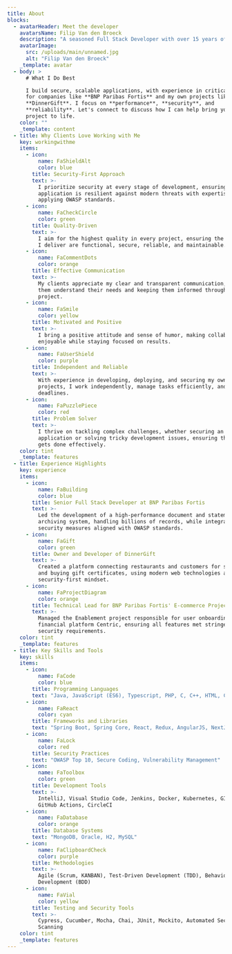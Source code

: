 ```yaml
---
title: About
blocks:
  - avatarHeader: Meet the developer
    avatarsName: Filip Van den Broeck
    description: "A seasoned Full Stack Developer with over 15 years of experience in developing high-performance, secure web applications and systems."
    avatarImage:
      src: /uploads/main/unnamed.jpg
      alt: "Filip Van den Broeck"
    _template: avatar
  - body: >
      # What I Do Best

      I build secure, scalable applications, with experience in critical systems
      for companies like **BNP Paribas Fortis** and my own projects like
      **DinnerGift**. I focus on **performance**, **security**, and
      **reliability**. Let's connect to discuss how I can help bring your
      project to life.
    color: ""
    _template: content
  - title: Why Clients Love Working with Me
    key: workingwithme
    items:
      - icon:
          name: FaShieldAlt
          color: blue
        title: Security-First Approach
        text: >-
          I prioritize security at every stage of development, ensuring your
          application is resilient against modern threats with expertise in
          applying OWASP standards.
      - icon:
          name: FaCheckCircle
          color: green
        title: Quality-Driven
        text: >-
          I aim for the highest quality in every project, ensuring the solutions
          I deliver are functional, secure, reliable, and maintainable.
      - icon:
          name: FaCommentDots
          color: orange
        title: Effective Communication
        text: >-
          My clients appreciate my clear and transparent communication, helping
          them understand their needs and keeping them informed throughout the
          project.
      - icon:
          name: FaSmile
          color: yellow
        title: Motivated and Positive
        text: >-
          I bring a positive attitude and sense of humor, making collaboration
          enjoyable while staying focused on results.
      - icon:
          name: FaUserShield
          color: purple
        title: Independent and Reliable
        text: >-
          With experience in developing, deploying, and securing my own
          projects, I work independently, manage tasks efficiently, and meet
          deadlines.
      - icon:
          name: FaPuzzlePiece
          color: red
        title: Problem Solver
        text: >-
          I thrive on tackling complex challenges, whether securing an
          application or solving tricky development issues, ensuring the job
          gets done effectively.
    color: tint
    _template: features
  - title: Experience Highlights
    key: experience
    items:
      - icon:
          name: FaBuilding
          color: blue
        title: Senior Full Stack Developer at BNP Paribas Fortis
        text: >-
          Led the development of a high-performance document and statement
          archiving system, handling billions of records, while integrating
          security measures aligned with OWASP standards.
      - icon:
          name: FaGift
          color: green
        title: Owner and Developer of DinnerGift
        text: >-
          Created a platform connecting restaurants and customers for selling
          and buying gift certificates, using modern web technologies and a
          security-first mindset.
      - icon:
          name: FaProjectDiagram
          color: orange
        title: Technical Lead for BNP Paribas Fortis' E-commerce Project
        text: >-
          Managed the Enablement project responsible for user onboarding to the
          financial platform Centric, ensuring all features met stringent
          security requirements.
    color: tint
    _template: features
  - title: Key Skills and Tools
    key: skills
    items:
      - icon:
          name: FaCode
          color: blue
        title: Programming Languages
        text: "Java, JavaScript (ES6), Typescript, PHP, C, C++, HTML, CSS, SASS"
      - icon:
          name: FaReact
          color: cyan
        title: Frameworks and Libraries
        text: "Spring Boot, Spring Core, React, Redux, AngularJS, NextJs, Express.js"
      - icon:
          name: FaLock
          color: red
        title: Security Practices
        text: "OWASP Top 10, Secure Coding, Vulnerability Management"
      - icon:
          name: FaToolbox
          color: green
        title: Development Tools
        text: >-
          IntelliJ, Visual Studio Code, Jenkins, Docker, Kubernetes, GIT, Maven,
          GitHub Actions, CircleCI
      - icon:
          name: FaDatabase
          color: orange
        title: Database Systems
        text: "MongoDB, Oracle, H2, MySQL"
      - icon:
          name: FaClipboardCheck
          color: purple
        title: Methodologies
        text: >-
          Agile (Scrum, KANBAN), Test-Driven Development (TDD), Behavior-Driven
          Development (BDD)
      - icon:
          name: FaVial
          color: yellow
        title: Testing and Security Tools
        text: >-
          Cypress, Cucumber, Mocha, Chai, JUnit, Mockito, Automated Security
          Scanning
    color: tint
    _template: features
---
```


